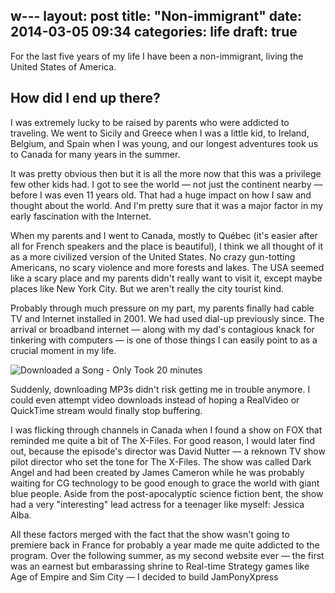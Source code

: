w---
layout: post
title: "Non-immigrant"
date: 2014-03-05 09:34
categories: life
draft: true
---

For the last five years of my life I have been a non-immigrant, living the United States of America.

## How did I end up there?
I was extremely lucky to be raised by parents who were addicted to traveling. We went to Sicily and Greece when I was a little kid, to Ireland, Belgium, and Spain when I was young, and our longest adventures took us to Canada for many years in the summer.

It was pretty obvious then but it is all the more now that this was a privilege few other kids had. I got to see the world — not just the continent nearby — before I was even 11 years old. That had a huge impact on how I saw and thought about the world. And I'm pretty sure that it was a major factor in my early fascination with the Internet.

When my parents and I went to Canada, mostly to Québec (it's easier after all for French speakers and the place is beautiful), I think we all thought of it as a more civilized version of the United States. No crazy gun-totting Americans, no scary violence and more forests and lakes. The USA seemed like a scary place and my parents didn't really want to visit it, except maybe places like New York City. But we aren't really the city tourist kind.

Probably through much pressure on my part, my parents finally had cable TV and Internet installed in 2001. We had used dial-up previously since. The arrival or broadband internet — along with my dad's contagious knack for tinkering with computers — is one of those things I can easily point to as a crucial moment in my life.

![Downloaded a Song - Only Took 20 minutes](http://f.cl.ly/items/1f080c1Z3V1H252f2M2M/CsykAIv.jpg)

Suddenly, downloading MP3s didn't risk getting me in trouble anymore. I could even attempt video downloads instead of hoping a RealVideo or QuickTime stream would finally stop buffering.

I was flicking through channels in Canada when I found a show on FOX that reminded me quite a bit of The X-Files. For good reason, I would later find out, because the episode's director was David Nutter — a reknown TV show pilot director who set the tone for The X-Files. The show was called Dark Angel and had been created by James Cameron while he was probably waiting for CG technology to be good enough to grace the world with giant blue people. Aside from the post-apocalyptic science fiction bent, the show had a very "interesting" lead actress for a teenager like myself: Jessica Alba.

All these factors merged with the fact that the show wasn't going to premiere back in France for probably a year made me quite addicted to the program. Over the following summer, as my second website ever — the first was an earnest but embarassing shrine to Real-time Strategy games like Age of Empire and Sim City — I decided to build JamPonyXpress
